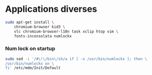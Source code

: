 # Applications diverses

```bash
sudo apt-get install \
    chromium-browser kid3 \
    vlc chromium-browser-l10n task xclip htop vim \
    fonts-inconsolata numlockx
```

### Num lock on startup
```bash
sudo sed -i '/#\!\/bin\/sh/a if [ -x /usr/bin/numlockx ]; then \
/usr/bin/numlockx on \
fi' /etc/mdm/Init/Default
```
